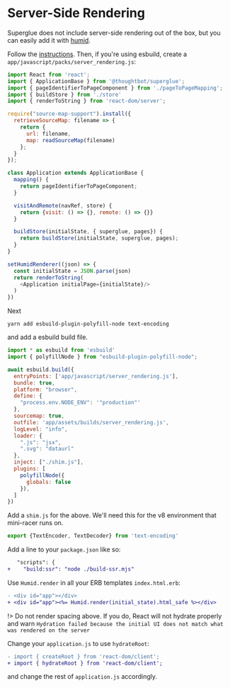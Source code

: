 # Server-Side Rendering

Superglue does not include server-side rendering out of the box, but you can easily
add it with [humid](https://github.com/thoughtbot/humid).

Follow the [instructions](https://github.com/thoughtbot/humid#installation).
Then, if you're using esbuild, create a `app/javascript/packs/server_rendering.js`:

```js
import React from 'react';
import { ApplicationBase } from '@thoughtbot/superglue';
import { pageIdentifierToPageComponent } from './pageToPageMapping';
import { buildStore } from './store'
import { renderToString } from 'react-dom/server';

require("source-map-support").install({
  retrieveSourceMap: filename => {
    return {
      url: filename,
      map: readSourceMap(filename)
    };
  }
});

class Application extends ApplicationBase {
  mapping() {
    return pageIdentifierToPageComponent;
  }

  visitAndRemote(navRef, store) {
    return {visit: () => {}, remote: () => {}}
  }

  buildStore(initialState, { superglue, pages}) {
    return buildStore(initialState, superglue, pages);
  }
}

setHumidRenderer((json) => {
  const initialState = JSON.parse(json)
  return renderToString(
    <Application initialPage={initialState}/>
  )
})
```

Next

```terminal
yarn add esbuild-plugin-polyfill-node text-encoding
```

and add a esbuild build file.

```js
import * as esbuild from 'esbuild'
import { polyfillNode } from "esbuild-plugin-polyfill-node";

await esbuild.build({
  entryPoints: ['app/javascript/server_rendering.js'],
  bundle: true,
  platform: "browser",
  define: {
    "process.env.NODE_ENV": '"production"'
  },
  sourcemap: true,
  outfile: 'app/assets/builds/server_rendering.js',
  logLevel: "info",
  loader: {
    ".js": "jsx",
    ".svg": "dataurl"
  },
  inject: ["./shim.js"],
  plugins: [
    polyfillNode({
      globals: false
    }),
  ]
})
```

Add a `shim.js` for the above. We'll need this for the v8 environment that mini-racer runs on.

```javascript
export {TextEncoder, TextDecoder} from 'text-encoding'
```

Add a line to your `package.json` like so:

```diff
   "scripts": {
+    "build:ssr": "node ./build-ssr.mjs"
```

Use `Humid.render` in all your ERB templates `index.html.erb`:

```diff
- <div id="app"></div>
+ <div id="app"><%= Humid.render(initial_state).html_safe %></div>
```

!> Do not render spacing above. If you do, React will not hydrate properly and
warn `Hydration failed because the initial UI does not match what was rendered on the server`

Change your `application.js` to use `hydrateRoot`:

```diff
- import { createRoot } from 'react-dom/client';
+ import { hydrateRoot } from 'react-dom/client';
```

and change the rest of `application.js` accordingly.

